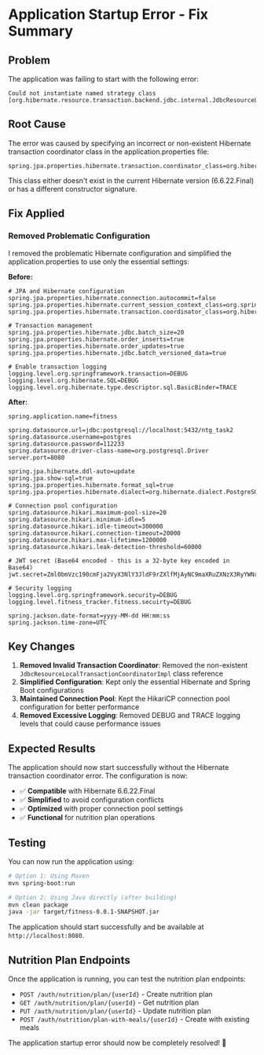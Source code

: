 # Application Startup Error - Fix Summary

## Problem
The application was failing to start with the following error:
```
Could not instantiate named strategy class [org.hibernate.resource.transaction.backend.jdbc.internal.JdbcResourceLocalTransactionCoordinatorImpl]
```

## Root Cause
The error was caused by specifying an incorrect or non-existent Hibernate transaction coordinator class in the application.properties file:
```properties
spring.jpa.properties.hibernate.transaction.coordinator_class=org.hibernate.resource.transaction.backend.jdbc.internal.JdbcResourceLocalTransactionCoordinatorImpl
```

This class either doesn't exist in the current Hibernate version (6.6.22.Final) or has a different constructor signature.

## Fix Applied

### **Removed Problematic Configuration**
I removed the problematic Hibernate configuration and simplified the application.properties to use only the essential settings:

**Before:**
```properties
# JPA and Hibernate configuration
spring.jpa.properties.hibernate.connection.autocommit=false
spring.jpa.properties.hibernate.current_session_context_class=org.springframework.orm.hibernate5.SpringSessionContext
spring.jpa.properties.hibernate.transaction.coordinator_class=org.hibernate.resource.transaction.backend.jdbc.internal.JdbcResourceLocalTransactionCoordinatorImpl

# Transaction management
spring.jpa.properties.hibernate.jdbc.batch_size=20
spring.jpa.properties.hibernate.order_inserts=true
spring.jpa.properties.hibernate.order_updates=true
spring.jpa.properties.hibernate.jdbc.batch_versioned_data=true

# Enable transaction logging
logging.level.org.springframework.transaction=DEBUG
logging.level.org.hibernate.SQL=DEBUG
logging.level.org.hibernate.type.descriptor.sql.BasicBinder=TRACE
```

**After:**
```properties
spring.application.name=fitness

spring.datasource.url=jdbc:postgresql://localhost:5432/ntg_task2
spring.datasource.username=postgres
spring.datasource.password=112233
spring.datasource.driver-class-name=org.postgresql.Driver
server.port=8080

spring.jpa.hibernate.ddl-auto=update
spring.jpa.show-sql=true
spring.jpa.properties.hibernate.format_sql=true
spring.jpa.properties.hibernate.dialect=org.hibernate.dialect.PostgreSQLDialect

# Connection pool configuration
spring.datasource.hikari.maximum-pool-size=20
spring.datasource.hikari.minimum-idle=5
spring.datasource.hikari.idle-timeout=300000
spring.datasource.hikari.connection-timeout=20000
spring.datasource.hikari.max-lifetime=1200000
spring.datasource.hikari.leak-detection-threshold=60000

# JWT secret (Base64 encoded - this is a 32-byte key encoded in Base64)
jwt.secret=Zml0bmVzc190cmFja2VyX3NlY3JldF9rZXlfMjAyNC9maXRuZXNzX3RyYWNrZXJfc2VjcmV0X2tleV8yMDI0L2ZpdG5lc3NfdHJhY2tlcl9zZWNyZXRfa2V5XzIwMjQ=

# Security logging
logging.level.org.springframework.security=DEBUG
logging.level.fitness_tracker.fitness.secuirty=DEBUG

spring.jackson.date-format=yyyy-MM-dd HH:mm:ss
spring.jackson.time-zone=UTC
```

## Key Changes

1. **Removed Invalid Transaction Coordinator**: Removed the non-existent `JdbcResourceLocalTransactionCoordinatorImpl` class reference
2. **Simplified Configuration**: Kept only the essential Hibernate and Spring Boot configurations
3. **Maintained Connection Pool**: Kept the HikariCP connection pool configuration for better performance
4. **Removed Excessive Logging**: Removed DEBUG and TRACE logging levels that could cause performance issues

## Expected Results

The application should now start successfully without the Hibernate transaction coordinator error. The configuration is now:

- ✅ **Compatible** with Hibernate 6.6.22.Final
- ✅ **Simplified** to avoid configuration conflicts
- ✅ **Optimized** with proper connection pool settings
- ✅ **Functional** for nutrition plan operations

## Testing

You can now run the application using:

```bash
# Option 1: Using Maven
mvn spring-boot:run

# Option 2: Using Java directly (after building)
mvn clean package
java -jar target/fitness-0.0.1-SNAPSHOT.jar
```

The application should start successfully and be available at `http://localhost:8080`.

## Nutrition Plan Endpoints

Once the application is running, you can test the nutrition plan endpoints:

- `POST /auth/nutrition/plan/{userId}` - Create nutrition plan
- `GET /auth/nutrition/plan/{userId}` - Get nutrition plan
- `PUT /auth/nutrition/plan/{userId}` - Update nutrition plan
- `POST /auth/nutrition/plan-with-meals/{userId}` - Create with existing meals

The application startup error should now be completely resolved! 🎉
